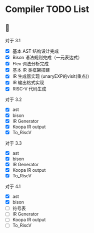 # Compiler TODO List

## 🚧

对于 3.1

- [x] 基本 AST 结构设计完成
- [x] Bison 语法规则完成（一元表达式）
- [x] Flex 词法分析完成
- [x] 基本 IR 类框架搭建
- [x] IR 生成器实现 (unaryEXP的visit(重点))
- [x] IR 输出格式实现
- [x] RISC-V 代码生成

对于 3.2

- [x] ast
- [x] bison
- [x] IR Generator
- [x] Koopa IR output
- [x] To_RiscV

对于 3.3

- [x] ast
- [x] bison
- [x] IR Generator
- [x] Koopa IR output
- [x] To_RiscV

对于 4.1

- [x] ast
- [x] bison
- [ ] 符号表
- [ ] IR Generator
- [ ] Koopa IR output
- [ ] To_RiscV
